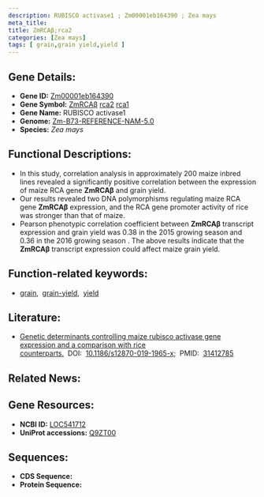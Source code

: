 ```yaml
---
description: RUBISCO activase1 ; Zm00001eb164390 ; Zea mays
meta_title:
title: ZmRCAβ;rca2
categories: [Zea mays]
tags: [ grain,grain yield,yield ]
---
```


## Gene Details:
- **Gene ID:**	[Zm00001eb164390](https://www.maizegdb.org/gene_center/gene/Zm00001eb164390)
- **Gene Symbol:** <u>ZmRCAβ</u>&nbsp;<u>rca2</u>&nbsp;<u>rca1</u>
- **Gene Name:** RUBISCO activase1
- **Genome:** [Zm-B73-REFERENCE-NAM-5.0](https://www.maizegdb.org/genome/assembly/Zm-B73-REFERENCE-NAM-5.0)
- **Species:** *Zea mays*

## Functional Descriptions:
   - In this study, correlation analysis in approximately 200 maize inbred lines revealed a significantly positive correlation between the expression of maize RCA gene **ZmRCAβ** and grain yield.
   - Our results revealed two DNA polymorphisms regulating maize RCA gene **ZmRCAβ** expression, and the RCA gene promoter activity of rice was stronger than that of maize.
   - Pearson phenotypic correlation coefficient between **ZmRCAβ** transcript expression and grain yield was 0.38 in the 2015 growing season and 0.36 in the 2016 growing season . The above results indicate that the **ZmRCAβ** transcript expression could affect maize grain yield.

## Function-related keywords:
- [grain](/tags/grain/),&nbsp;&nbsp;[grain-yield](/tags/grain-yield/),&nbsp;&nbsp;[yield](/tags/yield/)

## Literature:
   - [Genetic determinants controlling maize rubisco activase gene expression and a comparison with rice counterparts.]( https://www.ncbi.nlm.nih.gov/pmc/articles/PMC6692957/)&nbsp;&nbsp;DOI:&nbsp;&nbsp;[10.1186/s12870-019-1965-x](https://www.ncbi.nlm.nih.gov/pmc/articles/PMC6692957/);&nbsp;&nbsp;PMID:&nbsp;&nbsp;[31412785](https://pubmed.ncbi.nlm.nih.gov/31412785/)

## Related News:

## Gene Resources:
- **NCBI ID:**  [LOC541712](https://www.ncbi.nlm.nih.gov/gene/?term=LOC541712)
- **UniProt accessions:** [Q9ZT00](https://www.uniprot.org/uniprotkb/Q9ZT00/entry)



## Sequences:
- **CDS Sequence:**
- **Protein Sequence:**
